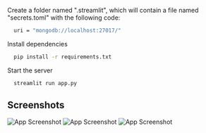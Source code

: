 Create a folder named ".streamlit", which will contain a file named "secrets.toml" with the following code:
```bash
  uri = "mongodb://localhost:27017/"
```

Install dependencies

```bash
  pip install -r requirements.txt
```

Start the server

```bash
  streamlit run app.py
```

## Screenshots

![App Screenshot](https://github.com/devansh=bhardwaj/Config-Guides-Database/images/image1.png)
![App Screenshot](https://github.com/devansh-bhardwaj/Config-Guides-Database/images/image2.png)
![App Screenshot](https://github.com/devansh-bhardwaj/Config-Guides-Database/images/image3.png)

